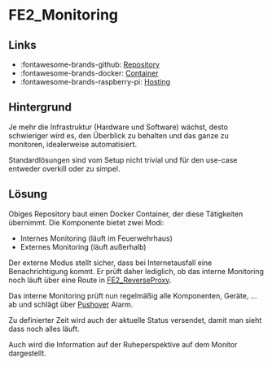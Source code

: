 # FE2_Monitoring

## Links

* :fontawesome-brands-github: [Repository](https://github.com/FFW-Baudenbach/FE2_Monitoring)
* :fontawesome-brands-docker: [Container](https://hub.docker.com/r/odin568/fe2_monitoring)
* :fontawesome-brands-raspberry-pi: [Hosting](../Hardware/RaspberryPi.md#Docker)

## Hintergrund

Je mehr die Infrastruktur (Hardware und Software) wächst, desto schwieriger wird es, den Überblick zu behalten und das
ganze zu monitoren, idealerweise automatisiert.

Standardlösungen sind vom Setup nicht trivial und für den use-case entweder overkill oder zu simpel.

## Lösung

Obiges Repository baut einen Docker Container, der diese Tätigkeiten übernimmt. Die Komponente bietet zwei Modi:

* Internes Monitoring (läuft im Feuerwehrhaus)
* Externes Monitoring (läuft außerhalb)

Der externe Modus stellt sicher, dass bei Internetausfall eine Benachrichtigung kommt. Er prüft daher lediglich, ob 
das interne Monitoring noch läuft über eine Route in [FE2_ReverseProxy](FE2_ReverseProxy.md).

Das interne Monitoring prüft nun regelmäßig alle Komponenten, Geräte, ... ab und schlägt über [Pushover](https://pushover.net/) Alarm.

Zu definierter Zeit wird auch der aktuelle Status versendet, damit man sieht dass noch alles läuft.

Auch wird die Information auf der Ruheperspektive auf dem Monitor dargestellt.